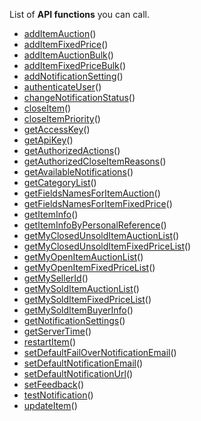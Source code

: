 List of **API functions** you can call.

  * [addItemAuction](addItemAuction.md)()
  * [addItemFixedPrice](addItemFixedPrice.md)()
  * [addItemAuctionBulk](addItemAuctionBulk.md)()
  * [addItemFixedPriceBulk](addItemFixedPriceBulk.md)()
  * [addNotificationSetting](addNotificationSetting.md)()
  * [authenticateUser](authenticateUser.md)()
  * [changeNotificationStatus](changeNotificationStatus.md)()
  * [closeItem](closeItem.md)()
  * [closeItemPriority](closeItemPriority.md)()
  * [getAccessKey](getAccessKey.md)()
  * [getApiKey](getApiKey.md)()
  * [getAuthorizedActions](getAuthorizedActions.md)()
  * [getAuthorizedCloseItemReasons](getAuthorizedCloseItemReasons.md)()
  * [getAvailableNotifications](getAvailableNotifications.md)()
  * [getCategoryList](getCategoryList.md)()
  * [getFieldsNamesForItemAuction](getFieldsNamesForItemAuction.md)()
  * [getFieldsNamesForItemFixedPrice](getFieldsNamesForItemFixedPrice.md)()
  * [getItemInfo](getItemInfo.md)()
  * [getItemInfoByPersonalReference](getItemInfoByPersonalReference.md)()
  * [getMyClosedUnsoldItemAuctionList](getMyClosedUnsoldItemAuctionList.md)()
  * [getMyClosedUnsoldItemFixedPriceList](getMyClosedUnsoldItemFixedPriceList.md)()
  * [getMyOpenItemAuctionList](getMyOpenItemAuctionList.md)()
  * [getMyOpenItemFixedPriceList](getMyOpenItemFixedPriceList.md)()
  * [getMySellerId](getMySellerId.md)()
  * [getMySoldItemAuctionList](getMySoldItemAuctionList.md)()
  * [getMySoldItemFixedPriceList](getMySoldItemFixedPriceList.md)()
  * [getMySoldItemBuyerInfo](getMySoldItemBuyerInfo.md)()
  * [getNotificationSettings](getNotificationSettings.md)()
  * [getServerTime](getServerTime.md)()
  * [restartItem](restartItem.md)()
  * [setDefaultFailOverNotificationEmail](setDefaultFailOverNotificationEmail.md)()
  * [setDefaultNotificationEmail](setDefaultNotificationEmail.md)()
  * [setDefaultNotificationUrl](setDefaultNotificationUrl.md)()
  * [setFeedback](setFeedback.md)()
  * [testNotification](testNotification.md)()
  * [updateItem](updateItem.md)()